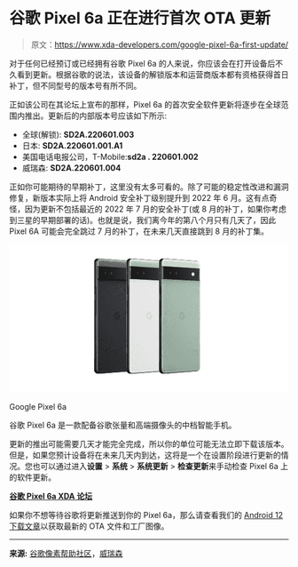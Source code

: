 # 谷歌 Pixel 6a 正在进行首次 OTA 更新

> 原文：<https://www.xda-developers.com/google-pixel-6a-first-update/>

对于任何已经预订或已经拥有谷歌 Pixel 6a 的人来说，你应该会在打开设备后不久看到更新。根据谷歌的说法，该设备的解锁版本和运营商版本都有资格获得首日补丁，但不同型号的版本号有所不同。

正如该公司在其论坛上宣布的那样，Pixel 6a 的首次安全软件更新将逐步在全球范围内推出。更新后的内部版本号应该如下所示:

*   全球(解锁): **SD2A.220601.003**
*   日本: **SD2A.220601.001.A1**
*   美国电话电报公司，T-Mobile:**sd2a . 220601.002**
*   威瑞森: **SD2A.220601.004**

正如你可能期待的早期补丁，这里没有太多可看的。除了可能的稳定性改进和漏洞修复，新版本实际上将 Android 安全补丁级别提升到 2022 年 6 月。这有点奇怪，因为更新不包括最近的 2022 年 7 月的安全补丁(或 8 月的补丁，如果你考虑到三星的早期部署的话)。也就是说，我们离今年的第八个月只有几天了，因此 Pixel 6A 可能会完全跳过 7 月的补丁，在未来几天直接跳到 8 月的补丁集。

 <picture>![The Google Pixel 6a keeps many of what made the Pixel 6 so great, at a lower price point. ](img/10e0e7f405aeb4c2c97f4e91ae46d208.png)</picture> 

Google Pixel 6a

谷歌 Pixel 6a 是一款配备谷歌张量和高端摄像头的中档智能手机。

更新的推出可能需要几天才能完全完成，所以你的单位可能无法立即下载该版本。但是，如果您预计设备将在未来几天内到达，这将是一个在设置阶段进行更新的情况。您也可以通过进入**设置** > **系统** > **系统更新** > **检查更新**来手动检查 Pixel 6a 上的软件更新。

**[谷歌 Pixel 6a XDA 论坛](https://forum.xda-developers.com/f/google-pixel-6a.12605/)**

如果你不想等待谷歌将更新推送到你的 Pixel 6a，那么请查看我们的 [Android 12 下载文章](https://www.xda-developers.com/how-to-download-android-12/)以获取最新的 OTA 文件和工厂图像。

* * *

**来源:** [谷歌像素帮助社区](https://support.google.com/pixelphone/thread/172943026/)，[威瑞森](https://www.anrdoezrs.net/links/100122946/type/dlg/sid/UUxdaUeUpU42715/https://www.verizon.com/support/google-pixel-6a-update/)